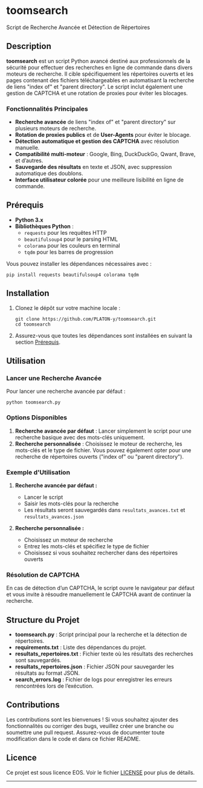 
# toomsearch

Script de Recherche Avancée et Détection de Répertoires

## Description
**toomsearch** est un script Python avancé destiné aux professionnels de la sécurité pour effectuer des recherches en ligne de commande dans divers moteurs de recherche. Il cible spécifiquement les répertoires ouverts et les pages contenant des fichiers téléchargeables en automatisant la recherche de liens "index of" et "parent directory". Le script inclut également une gestion de CAPTCHA et une rotation de proxies pour éviter les blocages.

### Fonctionnalités Principales
- **Recherche avancée** de liens "index of" et "parent directory" sur plusieurs moteurs de recherche.
- **Rotation de proxies publics** et de **User-Agents** pour éviter le blocage.
- **Détection automatique et gestion des CAPTCHA** avec résolution manuelle.
- **Compatibilité multi-moteur** : Google, Bing, DuckDuckGo, Qwant, Brave, et d’autres.
- **Sauvegarde des résultats** en texte et JSON, avec suppression automatique des doublons.
- **Interface utilisateur colorée** pour une meilleure lisibilité en ligne de commande.

## Prérequis

- **Python 3.x**
- **Bibliothèques Python** :
  - `requests` pour les requêtes HTTP
  - `beautifulsoup4` pour le parsing HTML
  - `colorama` pour les couleurs en terminal
  - `tqdm` pour les barres de progression
  
Vous pouvez installer les dépendances nécessaires avec :

```
pip install requests beautifulsoup4 colorama tqdm
```

## Installation

1. Clonez le dépôt sur votre machine locale :
    ```
    git clone https://github.com/PLATON-y/toomsearch.git
    cd toomsearch
    ```

2. Assurez-vous que toutes les dépendances sont installées en suivant la section [Prérequis](#prérequis).

## Utilisation

### Lancer une Recherche Avancée
Pour lancer une recherche avancée par défaut :
```
python toomsearch.py
```

### Options Disponibles

1. **Recherche avancée par défaut** : Lancer simplement le script pour une recherche basique avec des mots-clés uniquement.
2. **Recherche personnalisée** : Choisissez le moteur de recherche, les mots-clés et le type de fichier. Vous pouvez également opter pour une recherche de répertoires ouverts ("index of" ou "parent directory").

### Exemple d'Utilisation
1. **Recherche avancée par défaut :**
    - Lancer le script
    - Saisir les mots-clés pour la recherche
    - Les résultats seront sauvegardés dans `resultats_avances.txt` et `resultats_avances.json`

2. **Recherche personnalisée :**
    - Choisissez un moteur de recherche
    - Entrez les mots-clés et spécifiez le type de fichier
    - Choisissez si vous souhaitez rechercher dans des répertoires ouverts

### Résolution de CAPTCHA
En cas de détection d’un CAPTCHA, le script ouvre le navigateur par défaut et vous invite à résoudre manuellement le CAPTCHA avant de continuer la recherche.

## Structure du Projet

- **toomsearch.py** : Script principal pour la recherche et la détection de répertoires.
- **requirements.txt** : Liste des dépendances du projet.
- **resultats_repertoires.txt** : Fichier texte où les résultats des recherches sont sauvegardés.
- **resultats_repertoires.json** : Fichier JSON pour sauvegarder les résultats au format JSON.
- **search_errors.log** : Fichier de logs pour enregistrer les erreurs rencontrées lors de l’exécution.


## Contributions

Les contributions sont les bienvenues ! Si vous souhaitez ajouter des fonctionnalités ou corriger des bugs, veuillez créer une branche ou soumettre une pull request. Assurez-vous de documenter toute modification dans le code et dans ce fichier README.

## Licence

Ce projet est sous licence EOS. Voir le fichier [LICENSE](./LICENSE.md) pour plus de détails.

---
